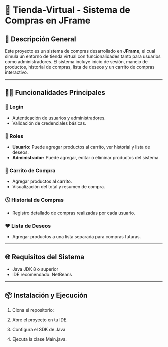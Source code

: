 # 🛒 Tienda-Virtual - Sistema de Compras en JFrame

## 📌 Descripción General

Este proyecto es un sistema de compras desarrollado en **JFrame**, el cual simula un entorno de tienda virtual con funcionalidades tanto para usuarios como administradores. El sistema incluye inicio de sesión, manejo de productos, historial de compras, lista de deseos y un carrito de compras interactivo.

---

## 🧑‍💻 Funcionalidades Principales

### 🔐 Login
- Autenticación de usuarios y administradores.
- Validación de credenciales básicas.

### 👤 Roles
- **Usuario:** Puede agregar productos al carrito, ver historial y lista de deseos.
- **Administrador:** Puede agregar, editar o eliminar productos del sistema.

### 🛒 Carrito de Compra
- Agregar productos al carrito.
- Visualización del total y resumen de compra.

### 🕓 Historial de Compras
- Registro detallado de compras realizadas por cada usuario.

### ❤️ Lista de Deseos
- Agregar productos a una lista separada para compras futuras.

---

## 🌐 Requisitos del Sistema

- Java JDK 8 o superior
- IDE recomendado: NetBeans

---

## 📦 Instalación y Ejecución

1. Clona el repositorio:

2. Abre el proyecto en tu IDE.

3. Configura el SDK de Java

4. Ejecuta la clase Main.java.


